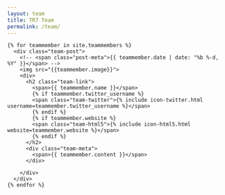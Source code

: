 ```yaml
---
layout: team
title: TR7 Team
permalink: /team/
---
```


<div class="team-posts">

  
  <!-- <h1 class="page-heading">Posts</h1> -->
  
  <!-- <ul class="post-list"> -->
    {% for teammember in site.teammembers %}
      <div class="team-post">
        <!-- <span class="post-meta">{{ teammember.date | date: "%b %-d, %Y" }}</span> -->
        <img src="{{teammember.image}}">
        <div>
          <h2 class="team-link">
            <span>{{ teammember.name }}</span>
            {% if teammember.twitter_username %}
            <span class="team-twitter">{% include icon-twitter.html username=teammember.twitter_username %}</span>
            {% endif %}
            {% if teammember.website %}
            <span class="team-html5">{% include icon-html5.html website=teammember.website %}</span>
            {% endif %}
          </h2>
          <div class="team-meta">
            <span>{{ teammember.content }}</span>
          </div>

        </div>
      </div>
    {% endfor %}
  <!-- </ul> -->

  <!-- <p class="rss-subscribe">subscribe <a href="{{ "/feed.xml" | prepend: site.baseurl }}">via RSS</a></p> -->
  
</div>